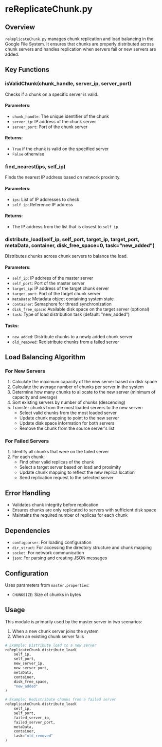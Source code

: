 # reReplicateChunk.py

## Overview
`reReplicateChunk.py` manages chunk replication and load balancing in the Google File System. It ensures that chunks are properly distributed across chunk servers and handles replication when servers fail or new servers are added.

## Key Functions

### isValidChunk(chunk_handle, server_ip, server_port)
Checks if a chunk on a specific server is valid.

#### Parameters:
- `chunk_handle`: The unique identifier of the chunk
- `server_ip`: IP address of the chunk server
- `server_port`: Port of the chunk server

#### Returns:
- `True` if the chunk is valid on the specified server
- `False` otherwise

### find_nearest(ips, self_ip)
Finds the nearest IP address based on network proximity.

#### Parameters:
- `ips`: List of IP addresses to check
- `self_ip`: Reference IP address

#### Returns:
- The IP address from the list that is closest to `self_ip`

### distribute_load(self_ip, self_port, target_ip, target_port, metaData, container, disk_free_space=0, task="new_added")
Distributes chunks across chunk servers to balance the load.

#### Parameters:
- `self_ip`: IP address of the master server
- `self_port`: Port of the master server
- `target_ip`: IP address of the target chunk server
- `target_port`: Port of the target chunk server
- `metaData`: Metadata object containing system state
- `container`: Semaphore for thread synchronization
- `disk_free_space`: Available disk space on the target server (optional)
- `task`: Type of load distribution task (default: "new_added")

#### Tasks:
- `new_added`: Distribute chunks to a newly added chunk server
- `old_removed`: Redistribute chunks from a failed server

## Load Balancing Algorithm

### For New Servers
1. Calculate the maximum capacity of the new server based on disk space
2. Calculate the average number of chunks per server in the system
3. Determine how many chunks to allocate to the new server (minimum of capacity and average)
4. Sort existing servers by number of chunks (descending)
5. Transfer chunks from the most loaded servers to the new server:
   - Select valid chunks from the most loaded server
   - Update chunk mapping to point to the new server
   - Update disk space information for both servers
   - Remove the chunk from the source server's list

### For Failed Servers
1. Identify all chunks that were on the failed server
2. For each chunk:
   - Find other valid replicas of the chunk
   - Select a target server based on load and proximity
   - Update chunk mapping to reflect the new replica location
   - Send replication request to the selected server

## Error Handling
- Validates chunk integrity before replication
- Ensures chunks are only replicated to servers with sufficient disk space
- Maintains the required number of replicas for each chunk

## Dependencies
- `configparser`: For loading configuration
- `dir_struct`: For accessing the directory structure and chunk mapping
- `socket`: For network communication
- `json`: For parsing and creating JSON messages

## Configuration
Uses parameters from `master.properties`:
- `CHUNKSIZE`: Size of chunks in bytes

## Usage
This module is primarily used by the master server in two scenarios:
1. When a new chunk server joins the system
2. When an existing chunk server fails

```python
# Example: Distribute load to a new server
reReplicateChunk.distribute_load(
    self_ip, 
    self_port, 
    new_server_ip, 
    new_server_port, 
    metaData, 
    container, 
    disk_free_space, 
    "new_added"
)

# Example: Redistribute chunks from a failed server
reReplicateChunk.distribute_load(
    self_ip, 
    self_port, 
    failed_server_ip, 
    failed_server_port, 
    metaData, 
    container, 
    task="old_removed"
)
```

